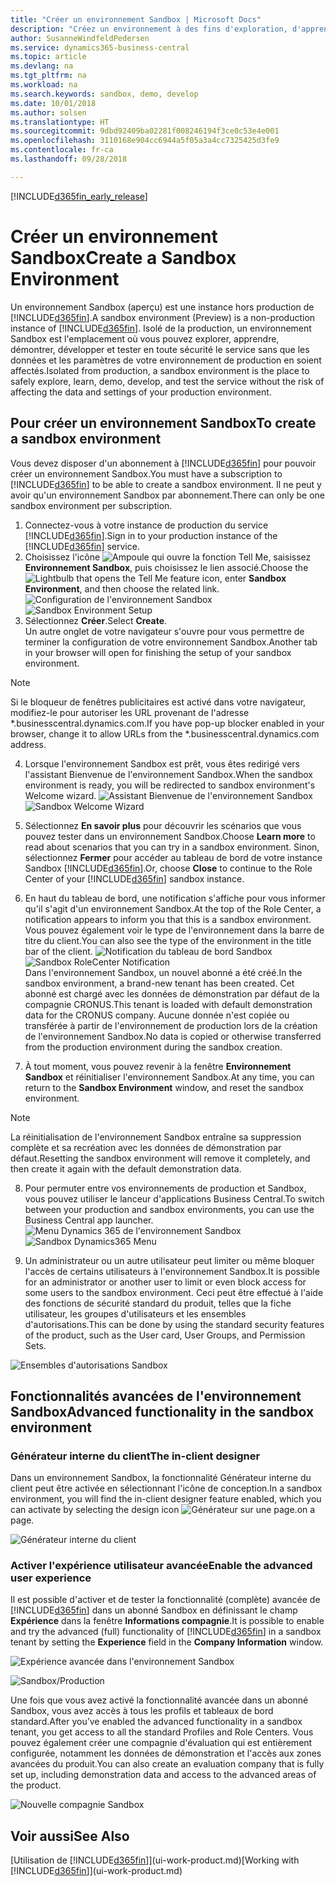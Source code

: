 ```yaml
---
title: "Créer un environnement Sandbox | Microsoft Docs"
description: "Créez un environnement à des fins d'exploration, d'apprentissage, de démonstration, de développement et de test."
author: SusanneWindfeldPedersen
ms.service: dynamics365-business-central
ms.topic: article
ms.devlang: na
ms.tgt_pltfrm: na
ms.workload: na
ms.search.keywords: sandbox, demo, develop
ms.date: 10/01/2018
ms.author: solsen
ms.translationtype: HT
ms.sourcegitcommit: 9dbd92409ba02281f008246194f3ce0c53e4e001
ms.openlocfilehash: 3110168e904cc6944a5f05a3a4cc7325425d3fe9
ms.contentlocale: fr-ca
ms.lasthandoff: 09/28/2018

---
```

[!INCLUDE[d365fin_early_release](includes/d365fin_early_release.md.md)]

# <a name="create-a-sandbox-environment"></a><span data-ttu-id="3168b-103">Créer un environnement Sandbox</span><span class="sxs-lookup"><span data-stu-id="3168b-103">Create a Sandbox Environment</span></span>
<span data-ttu-id="3168b-104">Un environnement Sandbox (aperçu) est une instance hors production de [!INCLUDE[d365fin](includes/d365fin_md.md)].</span><span class="sxs-lookup"><span data-stu-id="3168b-104">A sandbox environment (Preview) is a non-production instance of [!INCLUDE[d365fin](includes/d365fin_md.md)].</span></span> <span data-ttu-id="3168b-105">Isolé de la production, un environnement Sandbox est l'emplacement où vous pouvez explorer, apprendre, démontrer, développer et tester en toute sécurité le service sans que les données et les paramètres de votre environnement de production en soient affectés.</span><span class="sxs-lookup"><span data-stu-id="3168b-105">Isolated from production, a sandbox environment is the place to safely explore, learn, demo, develop, and test the service without the risk of affecting the data and settings of your production environment.</span></span>

## <a name="to-create-a-sandbox-environment"></a><span data-ttu-id="3168b-106">Pour créer un environnement Sandbox</span><span class="sxs-lookup"><span data-stu-id="3168b-106">To create a sandbox environment</span></span>
<span data-ttu-id="3168b-107">Vous devez disposer d'un abonnement à [!INCLUDE[d365fin](includes/d365fin_md.md)] pour pouvoir créer un environnement Sandbox.</span><span class="sxs-lookup"><span data-stu-id="3168b-107">You must have a subscription to [!INCLUDE[d365fin](includes/d365fin_md.md)] to be able to create a sandbox environment.</span></span> <span data-ttu-id="3168b-108">Il ne peut y avoir qu'un environnement Sandbox par abonnement.</span><span class="sxs-lookup"><span data-stu-id="3168b-108">There can only be one sandbox environment per subscription.</span></span>

1. <span data-ttu-id="3168b-109">Connectez-vous à votre instance de production du service [!INCLUDE[d365fin](includes/d365fin_md.md)].</span><span class="sxs-lookup"><span data-stu-id="3168b-109">Sign in to your production instance of the [!INCLUDE[d365fin](includes/d365fin_md.md)] service.</span></span>
2. <span data-ttu-id="3168b-110">Choisissez l'icône ![Ampoule qui ouvre la fonction Tell Me](media/ui-search/search_small.png "Dites-moi ce que vous voulez faire"), saisissez **Environnement Sandbox**, puis choisissez le lien associé.</span><span class="sxs-lookup"><span data-stu-id="3168b-110">Choose the ![Lightbulb that opens the Tell Me feature](media/ui-search/search_small.png "Tell me what you want to do") icon, enter **Sandbox Environment**, and then choose the related link.</span></span>
<span data-ttu-id="3168b-111">![Configuration de l'environnement Sandbox](./media/across-sandbox/sandbox-environment-setup.png)</span><span class="sxs-lookup"><span data-stu-id="3168b-111">![Sandbox Environment Setup](./media/across-sandbox/sandbox-environment-setup.png)</span></span>
3. <span data-ttu-id="3168b-112">Sélectionnez **Créer**.</span><span class="sxs-lookup"><span data-stu-id="3168b-112">Select **Create**.</span></span>  
  <span data-ttu-id="3168b-113">Un autre onglet de votre navigateur s'ouvre pour vous permettre de terminer la configuration de votre environnement Sandbox.</span><span class="sxs-lookup"><span data-stu-id="3168b-113">Another tab in your browser will open for finishing the setup of your sandbox environment.</span></span>
> [!NOTE]  
>  <span data-ttu-id="3168b-114">Si le bloqueur de fenêtres publicitaires est activé dans votre navigateur, modifiez-le pour autoriser les URL provenant de l'adresse \*.businesscentral.dynamics.com.</span><span class="sxs-lookup"><span data-stu-id="3168b-114">If you have pop-up blocker enabled in your browser, change it to allow URLs from the \*.businesscentral.dynamics.com address.</span></span>   

4. <span data-ttu-id="3168b-115">Lorsque l'environnement Sandbox est prêt, vous êtes redirigé vers l'assistant Bienvenue de l'environnement Sandbox.</span><span class="sxs-lookup"><span data-stu-id="3168b-115">When the sandbox environment is ready, you will be redirected to sandbox environment's Welcome wizard.</span></span>
<span data-ttu-id="3168b-116">![Assistant Bienvenue de l'environnement Sandbox](./media/across-sandbox/sandbox-wizard.png)</span><span class="sxs-lookup"><span data-stu-id="3168b-116">![Sandbox Welcome Wizard](./media/across-sandbox/sandbox-wizard.png)</span></span>

5. <span data-ttu-id="3168b-117">Sélectionnez **En savoir plus** pour découvrir les scénarios que vous pouvez tester dans un environnement Sandbox.</span><span class="sxs-lookup"><span data-stu-id="3168b-117">Choose **Learn more** to read about scenarios that you can try in a sandbox environment.</span></span> <span data-ttu-id="3168b-118">Sinon, sélectionnez **Fermer** pour accéder au tableau de bord de votre instance Sandbox [!INCLUDE[d365fin](includes/d365fin_md.md)].</span><span class="sxs-lookup"><span data-stu-id="3168b-118">Or, choose **Close** to continue to the Role Center of your [!INCLUDE[d365fin](includes/d365fin_md.md)] sandbox instance.</span></span>
6. <span data-ttu-id="3168b-119">En haut du tableau de bord, une notification s'affiche pour vous informer qu'il s'agit d'un environnement Sandbox.</span><span class="sxs-lookup"><span data-stu-id="3168b-119">At the top of the Role Center, a notification appears to inform you that this is a sandbox environment.</span></span> <span data-ttu-id="3168b-120">Vous pouvez également voir le type de l'environnement dans la barre de titre du client.</span><span class="sxs-lookup"><span data-stu-id="3168b-120">You can also see the type of the environment in the title bar of the client.</span></span>
<span data-ttu-id="3168b-121">![Notification du tableau de bord Sandbox](./media/across-sandbox/sandbox-rolecenter-notification.png)</span><span class="sxs-lookup"><span data-stu-id="3168b-121">![Sandbox RoleCenter Notification](./media/across-sandbox/sandbox-rolecenter-notification.png)</span></span>  
<span data-ttu-id="3168b-122">Dans l'environnement Sandbox, un nouvel abonné a été créé.</span><span class="sxs-lookup"><span data-stu-id="3168b-122">In the sandbox environment, a brand-new tenant has been created.</span></span> <span data-ttu-id="3168b-123">Cet abonné est chargé avec les données de démonstration par défaut de la compagnie CRONUS.</span><span class="sxs-lookup"><span data-stu-id="3168b-123">This tenant is loaded with default demonstration data for the CRONUS company.</span></span> <span data-ttu-id="3168b-124">Aucune donnée n'est copiée ou transférée à partir de l'environnement de production lors de la création de l'environnement Sandbox.</span><span class="sxs-lookup"><span data-stu-id="3168b-124">No data is copied or otherwise transferred from the production environment during the sandbox creation.</span></span>
7.  <span data-ttu-id="3168b-125">À tout moment, vous pouvez revenir à la fenêtre **Environnement Sandbox** et réinitialiser l'environnement Sandbox.</span><span class="sxs-lookup"><span data-stu-id="3168b-125">At any time, you can return to the **Sandbox Environment** window, and reset the sandbox environment.</span></span>
> [!NOTE]  
>  <span data-ttu-id="3168b-126">La réinitialisation de l'environnement Sandbox entraîne sa suppression complète et sa recréation avec les données de démonstration par défaut.</span><span class="sxs-lookup"><span data-stu-id="3168b-126">Resetting the sandbox environment will remove it completely, and then create it again with the default demonstration data.</span></span>  

8.  <span data-ttu-id="3168b-127">Pour permuter entre vos environnements de production et Sandbox, vous pouvez utiliser le lanceur d'applications Business Central.</span><span class="sxs-lookup"><span data-stu-id="3168b-127">To switch between your production and sandbox environments, you can use the Business Central app launcher.</span></span>
<span data-ttu-id="3168b-128">![Menu Dynamics 365 de l'environnement Sandbox](./media/across-sandbox/sandbox-dynamics365-menu.png)</span><span class="sxs-lookup"><span data-stu-id="3168b-128">![Sandbox Dynamics365 Menu](./media/across-sandbox/sandbox-dynamics365-menu.png)</span></span>

9.  <span data-ttu-id="3168b-129">Un administrateur ou un autre utilisateur peut limiter ou même bloquer l'accès de certains utilisateurs à l'environnement Sandbox.</span><span class="sxs-lookup"><span data-stu-id="3168b-129">It is possible for an administrator or another user to limit or even block access for some users to the sandbox environment.</span></span> <span data-ttu-id="3168b-130">Ceci peut être effectué à l'aide des fonctions de sécurité standard du produit, telles que la fiche utilisateur, les groupes d'utilisateurs et les ensembles d'autorisations.</span><span class="sxs-lookup"><span data-stu-id="3168b-130">This can be done by using the standard security features of the product, such as the User card, User Groups, and Permission Sets.</span></span>

![Ensembles d'autorisations Sandbox](./media/across-sandbox/sandbox-permission-sets.png)

## <a name="advanced-functionality-in-the-sandbox-environment"></a><span data-ttu-id="3168b-132">Fonctionnalités avancées de l'environnement Sandbox</span><span class="sxs-lookup"><span data-stu-id="3168b-132">Advanced functionality in the sandbox environment</span></span>
### <a name="the-in-client-designer"></a><span data-ttu-id="3168b-133">Générateur interne du client</span><span class="sxs-lookup"><span data-stu-id="3168b-133">The in-client designer</span></span>
<span data-ttu-id="3168b-134">Dans un environnement Sandbox, la fonctionnalité Générateur interne du client peut être activée en sélectionnant l'icône de conception.</span><span class="sxs-lookup"><span data-stu-id="3168b-134">In a sandbox environment, you will find the in-client designer feature enabled, which you can activate by selecting the design icon</span></span> ![Générateur](./media/across-sandbox/sandbox-inclient-design-icon.png) <span data-ttu-id="3168b-136">sur une page.</span><span class="sxs-lookup"><span data-stu-id="3168b-136">on a page.</span></span>

![Générateur interne du client](./media/across-sandbox/sandbox-inclient-designer.png)

### <a name="enable-the-advanced-user-experience"></a><span data-ttu-id="3168b-138">Activer l'expérience utilisateur avancée</span><span class="sxs-lookup"><span data-stu-id="3168b-138">Enable the advanced user experience</span></span>
<span data-ttu-id="3168b-139">Il est possible d'activer et de tester la fonctionnalité (complète) avancée de [!INCLUDE[d365fin](includes/d365fin_md.md)] dans un abonné Sandbox en définissant le champ **Expérience** dans la fenêtre **Informations compagnie**.</span><span class="sxs-lookup"><span data-stu-id="3168b-139">It is possible to enable and try the advanced (full) functionality of [!INCLUDE[d365fin](includes/d365fin_md.md)] in a sandbox tenant by setting the **Experience** field in the **Company Information** window.</span></span>

![Expérience avancée dans l'environnement Sandbox](./media/across-sandbox/sandbox-advanced.png)

![Sandbox/Production](./media/across-sandbox/sandbox-production.png)

<span data-ttu-id="3168b-142">Une fois que vous avez activé la fonctionnalité avancée dans un abonné Sandbox, vous avez accès à tous les profils et tableaux de bord standard.</span><span class="sxs-lookup"><span data-stu-id="3168b-142">After you’ve enabled the advanced functionality in a sandbox tenant, you get access to all the standard Profiles and Role Centers.</span></span> <span data-ttu-id="3168b-143">Vous pouvez également créer une compagnie d'évaluation qui est entièrement configurée, notamment les données de démonstration et l'accès aux zones avancées du produit.</span><span class="sxs-lookup"><span data-stu-id="3168b-143">You can also create an evaluation company that is fully set up, including demonstration data and access to the advanced areas of the product.</span></span>

![Nouvelle compagnie Sandbox](./media/across-sandbox/sandbox-newcompany.png)


## <a name="see-also"></a><span data-ttu-id="3168b-145">Voir aussi</span><span class="sxs-lookup"><span data-stu-id="3168b-145">See Also</span></span>
<span data-ttu-id="3168b-146">[Utilisation de [!INCLUDE[d365fin](includes/d365fin_md.md)]](ui-work-product.md)</span><span class="sxs-lookup"><span data-stu-id="3168b-146">[Working with [!INCLUDE[d365fin](includes/d365fin_md.md)]](ui-work-product.md)</span></span>  


